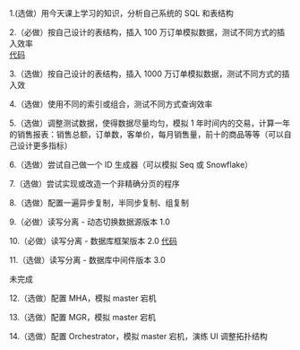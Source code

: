 1.(选做）用今天课上学习的知识，分析自己系统的 SQL 和表结构

2.（必做）按自己设计的表结构，插入 100 万订单模拟数据，测试不同方式的插入效率  
[代码](./homowork7_db/src/test/java/com/study/homework7/jdbc/DBUtilTest.java)  

3.（选做）按自己设计的表结构，插入 1000 万订单模拟数据，测试不同方式的插入效

4.（选做）使用不同的索引或组合，测试不同方式查询效率

5.（选做）调整测试数据，使得数据尽量均匀，模拟 1 年时间内的交易，计算一年的销售报表：销售总额，订单数，客单价，每月销售量，前十的商品等等（可以自己设计更多指标）

6.（选做）尝试自己做一个 ID 生成器（可以模拟 Seq 或 Snowflake）

7.（选做）尝试实现或改造一个非精确分页的程序

8.（选做）配置一遍异步复制，半同步复制、组复制

9.（必做）读写分离 - 动态切换数据源版本 1.0

10.（必做）读写分离 - 数据库框架版本 2.0
[代码](./homowork7_db/src/test/java/com/study/homework7)  

11.（选做）读写分离 - 数据库中间件版本 3.0

未完成

12.（选做）配置 MHA，模拟 master 宕机

13.（选做）配置 MGR，模拟 master 宕机


14.（选做）配置 Orchestrator，模拟 master 宕机，演练 UI 调整拓扑结构